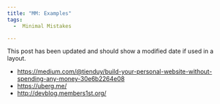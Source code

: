```yaml
---
title: "MM: Examples"
tags:
  -  Minimal Mistakes

---
```


This post has been updated and should show a modified date if used in a layout.

- https://medium.com/@tienduy/build-your-personal-website-without-spending-any-money-30e6b2264e08
- https://uberg.me/
- http://devblog.members1st.org/

